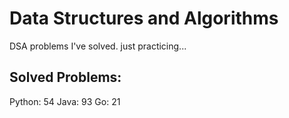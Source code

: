 # Data Structures and Algorithms
DSA problems I've solved. just practicing...

## Solved Problems:
Python: 54
Java: 93
Go: 21

